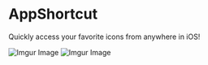 # AppShortcut
Quickly access your favorite icons from anywhere in iOS!

![Imgur Image](https://i.imgur.com/QzDqCPL.jpg)
![Imgur Image](https://i.imgur.com/0DgZhMY.jpg)
